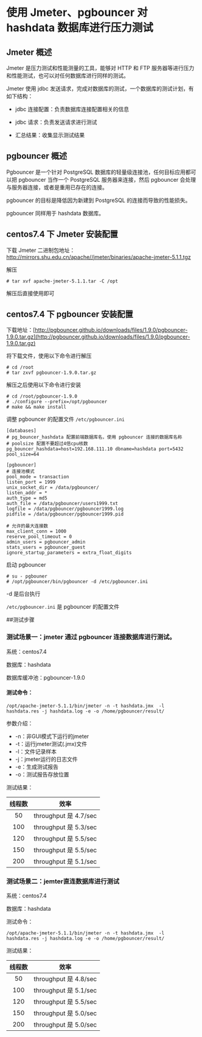 # 使用 Jmeter、pgbouncer 对 hashdata 数据库进行压力测试

## Jmeter 概述
Jmeter 是压力测试和性能测量的工具，能够对 HTTP 和 FTP 服务器等进行压力和性能测试，也可以对任何数据库进行同样的测试。

Jmeter 使用 jdbc 发送请求，完成对数据库的测试，一个数据库的测试计划，有如下结构：

* jdbc 连接配置：负责数据库连接配置相关的信息

* jdbc 请求：负责发送请求进行测试

* 汇总结果：收集显示测试结果

## pgbouncer 概述
Pgbouncer 是一个针对 PostgreSQL 数据库的轻量级连接池，任何目标应用都可以把 pgbouncer 当作一个 PostgreSQL 服务器来连接，然后 pgbouncer 会处理与服务器连接，或者是重用已存在的连接。

pgbouncer 的目标是降低因为新建到 PostgreSQL 的连接而导致的性能损失。

pgbouncer 同样用于 hashdata 数据库。

## centos7.4 下 Jmeter 安装配置
下载 Jmeter 二进制包地址：http://mirrors.shu.edu.cn/apache//jmeter/binaries/apache-jmeter-5.1.1.tgz

解压

```
# tar xvf apache-jmeter-5.1.1.tar -C /opt
```

解压后直接使用即可

## centos7.4 下 pgbouncer 安装配置
下载地址：[http://pgbouncer.github.io/downloads/files/1.9.0/pgbouncer-1.9.0.tar.gz](http://pgbouncer.github.io/downloads/files/1.9.0/pgbouncer-1.9.0.tar.gz)

将下载文件，使用以下命令进行解压

```
# cd /root 
# tar zxvf pgbouncer-1.9.0.tar.gz
```

解压之后使用以下命令进行安装

```
# cd /root/pgbouncer-1.9.0
# ./configure --prefix=/opt/pgbouncer
# make && make install
```

调整 pgbouncer 的配置文件 `/etc/pgbouncer.ini`

```
[databases] 
# pg_bouncer_hashdata 配置前端数据库名，使用 pgbouncer 连接的数据库名称
# poolsize 配置不要超过4倍cpu核数
pg_bouncer_hashdata=host=192.168.111.10 dbname=hashdata port=5432 pool_size=64
   
[pgbouncer]  
# 连接池模式
pool_mode = transaction  
listen_port = 1999  
unix_socket_dir = /data/pgbouncer/
listen_addr = *  
auth_type = md5  
auth_file = /data/pgbouncer/users1999.txt 
logfile = /data/pgbouncer/pgbouncer1999.log  
pidfile = /data/pgbouncer/pgbouncer1999.pid 

# 允许的最大连接数
max_client_conn = 1000 
reserve_pool_timeout = 0 
admin_users = pgbouncer_admin  
stats_users = pgbouncer_guest 
ignore_startup_parameters = extra_float_digits
```

启动 pgbouncer

```
# su - pgbouner
# /opt/pgbouncer/bin/pgbouncer -d /etc/pgbouncer.ini    
```

-d 是后台执行

`/etc/pgbouncer.ini` 是 pgbouncer 的配置文件


##测试步骤

### 测试场景一：jmeter 通过 pgbouncer 连接数据库进行测试。

系统：centos7.4

数据库：hashdata

数据库缓冲池：pgbouncer-1.9.0

#### 测试命令：

```
/opt/apache-jmeter-5.1.1/bin/jmeter -n -t hashdata.jmx  -l hashdata.res -j hashdata.log -e -o /home/pgbouncer/result/   
```
参数介绍：

* -n：非GUI模式下运行的jmeter
* -t：运行jmeter测试(.jmx)文件
* -l：文件记录样本
* -j：jmeter运行的日志文件
* -e：生成测试报告
* -o：测试报告存放位置

测试结果：

|线程数|效率|
|:--:|:--:|
|50|throughput 是 4.7/sec
|100|throughput 是 5.3/sec
|120|throughput 是 5.5/sec
|150|throughput 是 5.5/sec
|200|throughput 是 5.1/sec

### 测试场景二：jemter直连数据库进行测试

系统：centos7.4

数据库：hashdata

测试命令：

```
/opt/apache-jmeter-5.1.1/bin/jmeter -n -t hashdata.jmx  -l hashdata.res -j hashdata.log -e -o /home/pgbouncer/result/
```
测试结果：

|线程数|效率|
|:--:|:--:|
|50|throughput 是 4.8/sec
|100|throughput 是 5.1/sec
|120|throughput 是 5.5/sec
|150|throughput 是 5.0/sec
|200|throughput 是 5.0/sec






